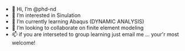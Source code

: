 - 👋 Hi, I’m @phd-nd
- 👀 I’m interested in Sinulation
- 🌱 I’m currently learning Abaqus (DYNAMIC ANALYSIS)
- 💞️ I’m looking to collaborate on finite element modeling 
- 📫 if you are interseted to group learning just email me ... your'r most welcome! 

<!---
phd-nd/phd-nd is a ✨ special ✨ repository because its `README.md` (this file) appears on your GitHub profile.
You can click the Preview link to take a look at your changes.
--->
